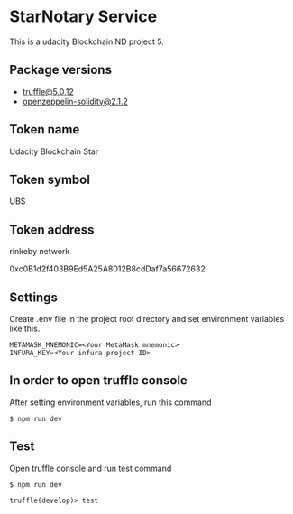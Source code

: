 # StarNotary Service

This is a udacity Blockchain ND project 5.

## Package versions

- truffle@5.0.12
- openzeppelin-solidity@2.1.2

## Token name

Udacity Blockchain Star

## Token symbol

UBS

## Token address

rinkeby network

0xc0B1d2f403B9Ed5A25A8012B8cdDaf7a56672632

## Settings

Create .env file in the project root directory and set environment variables like this.
```
METAMASK_MNEMONIC=<Your MetaMask mnemonic>
INFURA_KEY=<Your infura project ID>
```

## In order to open truffle console

After setting environment variables, run this command

```
$ npm run dev
```

## Test

Open truffle console and run test command

```
$ npm run dev
```

```
truffle(develop)> test
```

